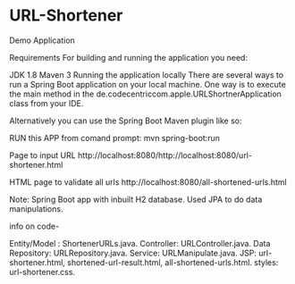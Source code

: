 # URL-Shortener
Demo Application

Requirements
For building and running the application you need:

JDK 1.8
Maven 3
Running the application locally
There are several ways to run a Spring Boot application on your local machine. One way is to execute the main method in the de.codecentriccom.apple.URLShortnerApplication class from your IDE.

Alternatively you can use the Spring Boot Maven plugin like so:

RUN this APP from comand prompt:
mvn spring-boot:run

Page to input URL
http://localhost:8080/http://localhost:8080/url-shortener.html

HTML page to validate all urls
http://localhost:8080/all-shortened-urls.html


Note:
Spring Boot app with inbuilt H2 database.
Used JPA to do data manipulations.

info on code-

Entity/Model : ShortenerURLs.java.
Controller: URLController.java.
Data Repository: URLRepository.java.
Service: URLManipulate.java.
JSP: url-shortener.html, shortened-url-result.html, all-shortened-urls.html.
styles: url-shortener.css.
